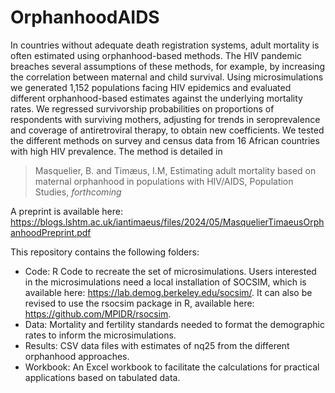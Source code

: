 # OrphanhoodAIDS
In countries without adequate death registration systems, adult mortality is often estimated using orphanhood-based methods. The HIV pandemic breaches several assumptions of these methods, for example, by increasing the correlation between maternal and child survival. Using microsimulations we generated 1,152 populations facing HIV epidemics and evaluated different orphanhood-based estimates against the underlying mortality rates. We regressed survivorship probabilities on proportions of respondents with surviving mothers, adjusting for trends in seroprevalence and coverage of antiretroviral therapy, to obtain new coefficients. We tested the different methods on survey and census data from 16 African countries with high HIV prevalence. The method is detailed in 

> Masquelier, B. and Timæus, I.M, Estimating adult mortality based on maternal orphanhood in populations with HIV/AIDS, Population Studies, _forthcoming_

A preprint is available here:
https://blogs.lshtm.ac.uk/iantimaeus/files/2024/05/MasquelierTimaeusOrphanhoodPreprint.pdf

This repository contains the following folders:
- Code: R Code to recreate the set of microsimulations. Users interested in the microsimulations need a local installation of SOCSIM, which is available here: https://lab.demog.berkeley.edu/socsim/. It can also be revised to use the rsocsim package in R, available here: https://github.com/MPIDR/rsocsim.
- Data: Mortality and fertility standards needed to format the demographic rates to inform the microsimulations. 
- Results: CSV data files with estimates of nq25 from the different orphanhood approaches.
- Workbook: An Excel workbook to facilitate the calculations for practical applications based on tabulated data.
